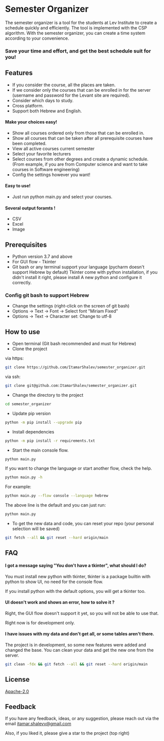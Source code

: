 
# Semester Organizer

The semester organizer is a tool for the students at Lev Institute to create a schedule quickly and efficiently.
The tool is implemented with the CSP algorithm.
With the semester organizer, you can create a time system according to your convenience.

### Save your time and effort, and get the best schedule suit for you!




## Features

- If you consider the course, all the places are taken.
- If we consider only the courses that can be enrolled in for the server (username and password for the Levant site are required).
- Consider which days to study.
- Cross platform.
- Support both Hebrew and English.

#### Make your choices easy!

- Show all courses ordered only from those that can be enrolled in.
- Show all courses that can be taken after all prerequisite courses have been completed.
- View all active courses current semester
- Select your favorite lecturers
- Select courses from other degrees and create a dynamic schedule. (From example, if you are from Computer science and want to take courses in Software engineering)
- Config the settings however you want!

#### Easy to use!

- Just run python main.py and select your courses.

#### Several output foramts !

- CSV
- Excel
- Image


## Prerequisites

- Python version 3.7 and above
- For GUI flow - Tkinter
- Git bash or any terminal support your language (pycharm doesn't support Hebrew by default)
Tkinter come with python installation, if you didn't install it right,
please install A new python and configure it correctly.


### Config git bash to support Hebrew

- Change the settings (right-click on the screen of git bash)
- Options -> Text -> Font -> Select font "Miriam Fixed"
- Options -> Text -> Character set: Change to utf-8
## How to use

- Open terminal (Git bash recommended and must for Hebrew)
- Clone the project


via https: 
```bash
git clone https://github.com/ItamarShalev/semester_organizer.git
```

via ssh: 
```bash
git clone git@github.com:ItamarShalev/semester_organizer.git
```

- Change the directory to the project

```bash
cd semester_organizer
```
- Update pip version

```bash
python -m pip install --upgrade pip
```

- Install dependencies

```bash
python -m pip install -r requirements.txt
```

- Start the main console flow.

```bash
python main.py
```
If you want to change the language or start another flow, check the help.

```bash
python main.py -h
```

For example:

```bash
python main.py --flow console --language hebrew
```

The above line is the default and you can just run: 

```bash
python main.py
```

- To get the new data and code, you can reset your repo (your personal selection will be saved)
```bash
git fetch --all && git reset --hard origin/main
```

## FAQ

#### I got a message saying "You don't have a tkinter", what should I do?

You must install new python with tkinter, tkinter is a package builtin with python to show UI, no need for the console flow.

If you install python with the default options, you will get a tkinter too.
#### UI doesn't work and shows an error, how to solve it ?
Right, the GUI flow doesn't support it yet, so you will not be able to use that.

Right now is for development only.

#### I have issues with my data and don't get all, or some tables aren't there.

The project is in development, so some new features were added and changed the base.
You can clean your data and get the new one from the server.

```bash
git clean -fdx && git fetch --all && git reset --hard origin/main
```


## License

[Apache-2.0](https://choosealicense.com/licenses/apache-2.0/)


## Feedback

If you have any feedback, ideas, or any suggestion, please reach out via the email itamar.shalevv@gmail.com

Also, if you liked it, please give a star to the project (top right)